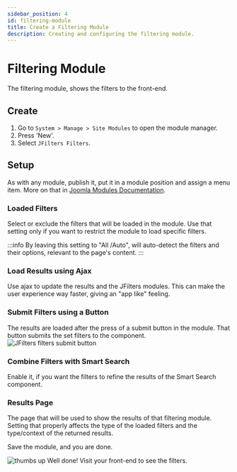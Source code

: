 ```yaml
---
sidebar_position: 4
id: filtering-module
title: Create a Filtering Module
description: Creating and configuring the filtering module.
---
```


# Filtering Module
The filtering module, shows the filters to the front-end.

## Create
1. Go to `System > Manage > Site Modules` to open the module manager.
2. Press 'New'.
3. Select `JFilters Filters`.

## Setup
As with any module, publish it, put it in a module position and assign a menu item. More on that in [Joomla Modules Documentation](https://docs.joomla.org/Module).


### Loaded Filters
Select or exclude the filters that will be loaded in the module.
Use that setting only if you want to restrict the module to load specific filters.

:::info
By leaving this setting to "All /Auto", will auto-detect the filters and their options, relevant to the page's content.
:::
    
### Load Results using Ajax
Use ajax to update the results and the JFilters modules. This can make the user experience way faster, giving an "app like" feeling.

### Submit Filters using a Button
The results are loaded after the press of a submit button in the module. That button submits the set filters to the component.
![JFilters filters submit button](/img/getting-started/submit_filters_button.png)

### Combine Filters with Smart Search
Enable it, if you want the filters to refine the results of the Smart Search component.
    
### Results Page
The page that will be used to show the results of that filtering module.
Setting that properly affects the type of the loaded filters and the type/context of the returned results.

Save the module, and you are done.

![thumbs up](/img/thumb.svg) Well done! Visit your front-end to see the filters.